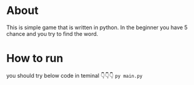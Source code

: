 # About
This is simple game that is written in python. In the beginner you have 5 chance and you try to find the word.

# How to run
you should try below code in teminal 👇👇👇
```py main.py```


